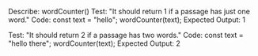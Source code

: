 Describe: wordCounter()
Test: "It should return 1 if a passage has just one word."
Code:
const text = "hello";
wordCounter(text);
Expected Output: 1

<!-- the second one -->
Test: "It should return 2 if a passage has two words."
Code:
const text = "hello there";
wordCounter(text);
Expected Output: 2